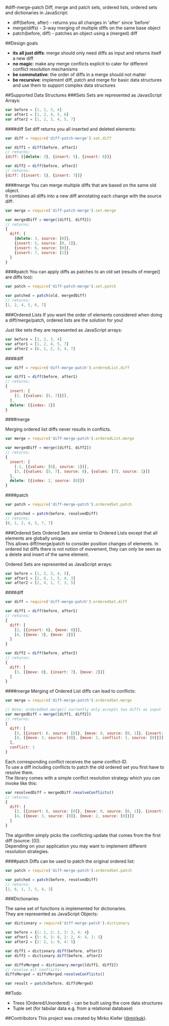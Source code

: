 #diff-merge-patch
Diff, merge and patch sets, ordered lists, ordered sets and dictionaries in JavaScript:

- diff(before, after) - returns you all changes in 'after' since 'before'
- merge(diffs) - 3-way merging of multiple diffs on the same base object
- patch(before, diff) - patches an object using a (merged) diff

##Design goals
- **its all just diffs**: merge should only need diffs as input and returns itself a new diff
- **no magic**: make any merge conflicts explicit to cater for different conflict resolution mechanisms
- **be commutative**: the order of diffs in a merge should not matter
- **be recursive**: implement diff, patch and merge for basic data structures and use them to support complex data structures

##Supported Data Structures
###Sets
Sets are represented as JavasScript Arrays:

``` js
var before = [1, 2, 3, 4]
var after1 = [1, 2, 4, 5, 6]
var after2 = [1, 2, 3, 4, 5, 7]
```

####diff
Set diff returns you all inserted and deleted elements:

``` js
var diff = require('diff-patch-merge').set.diff

var diff1 = diff(before, after1)
// returns:
{diff: [{delete: 3}, {insert: 5}, {insert: 6}]}

var diff2 = diff(before, after2)
// returns:
{diff: [{insert: 5}, {insert: 7}]}

```

####merge
You can merge multiple diffs that are based on the same old object.  
It combines all diffs into a new diff annotating each change with the source diff:


``` js
var merge = require('diff-patch-merge').set.merge

var mergedDiff = merge([diff1, diff2])
// returns:
{
  diff: [
    {delete: 3, source: [0]},
    {insert: 5, source: [0, 1]},
    {insert: 6, source: [0]},
    {insert: 7, source: [1]}
  ]
}
```

####patch
You can apply diffs as patches to an old set (results of merge() are diffs too):

``` js
var patch = require('diff-patch-merge').set.patch

var patched = patch(old, mergedDiff)
// returns:
[1, 2, 4, 5, 6, 7]
```

###Ordered Lists
If you want the order of elements considered when doing a diff/merge/patch, ordered lists are the solution for you!

Just like sets they are represented as JavaScript arrays:

``` js
var before = [1, 2, 3, 4]
var after1 = [1, 2, 4, 5, 7]
var after2 = [6, 1, 2, 3, 4, 7]
```

####diff

``` js
var diff = require('diff-merge-patch').orderedList.diff

var diff1 = diff(before, after1)
// returns:
{
  insert: [
    [3, [{values: [5, 7]}]],
  ],
  delete: [{index: 2}]
}
```

####merge

Merging ordered list diffs never results in conflicts.

``` js
var merge = require('diff-merge-patch').orderedList.merge

var mergedDiff = merge([diff1, diff2])
// returns:
{
  insert: [
    [-1, [{values: [6], source: 1}]],
    [3, [{values: [5, 7], source: 0}, {values: [7], source: 1}]]
  ],
  delete: [{index: 2, source: [0]}]
}
```

####patch

``` js
var patch = require('diff-merge-patch').orderedSet.patch

var patched = patch(before, resolvedDiff)
// returns:
[6, 1, 2, 4, 5, 7, 7]
```

###Ordered Sets
Ordered Sets are similar to Ordered Lists except that all elements are globally unique.  
This allows diff/merge/patch to consider position changes of elements. In ordered list diffs there is not notion of movement, they can only be seen as a delete and insert of the same element.

Ordered Sets are represented as JavaScript arrays:

``` js
var before = [1, 2, 3, 4, 5],
var after1 = [2, 6, 1, 5, 4, 3]
var after2 = [2, 4, 1, 7, 3, 5]
```

####diff

``` js
var diff = require('diff-merge-patch').orderedSet.diff

var diff1 = diff(before, after1)
// returns:
{
  diff: [
    [3, [{insert: 6}, {move: 0}]],
    [4, [{move: 3}, {move: 2}]]
  ]
}

var diff2 = diff(before, after2)
// returns:
{
  diff: [
    [3, [{move: 0}, {insert: 7}, {move: 2}]]
  ]
}
```

####merge
Merging of Ordered List diffs can lead to conflicts:

``` js
var merge = require('diff-merge-patch').orderedSet.merge

// Note: orderedSet.merge() currently only accepts two diffs as input
var mergedDiff = merge([diff1, diff2])
// returns:
{
  diff: [
    [3, [{insert: 6, source: [0]}, {move: 0, source: [0, 1]}, {insert: 7, source: [1]}, {move: 2, conflict: 1, source: [1]}]],
    [4, [{move: 3, source: [0]}, {move: 2, conflict: 1, source: [0]}]]
  ],
  conflict: 1
}
```

Each corresponding conflict receives the same conflict-ID.  
To use a diff including conflicts to patch the old ordered set you first have to resolve them.  
The library comes with a simple conflict resolution strategy which you can invoke like this:

``` js
var resolvedDiff = mergedDiff.resolveConflicts()
// returns:
{
  diff: [
    [3, [{insert: 6, source: [0]}, {move: 0, source: [0, 1]}, {insert: 7, source: [1]}]],
    [4, [{move: 3, source: [0]}, {move: 2, source: [0]}]]
  ]
}
```
The algorithm simply picks the conflicting update that comes from the first diff (source: [0]).  
Depending on your application you may want to implement different resolution strategies.

####patch
Diffs can be used to patch the original ordered list:

``` js
var patch = require('diff-merge-patch').orderedSet.patch

var patched = patch(before, resolvedDiff)
// returns:
[2, 6, 1, 7, 5, 4, 3]
```

###Dictionaries

The same set of functions is implemented for dictionaries.  
They are represented as JavaScript Objects:

``` js
var dictionary = require('diff-merge-patch').dictionary

var before = {1: 1, 2: 2, 3: 3, 4: 4}
var after1 = {5: 6, 3: 8, 2: 2, 4: 4, 1: 5}
var after2 = {2: 2, 1: 9, 4: 5}

var diff1 = dictionary.diff(before, after1)
var diff2 = dictionary.diff(before, after2)

var diffsMerged = dictionary.merge([diff1, diff2])
// resolve all conflicts:
diffsMerged = diffsMerged.resolveConflicts()

var result = patch(before, diffsMerged)
```

##Todo
- Trees (Ordered/Unordered) - can be built using the core data structures
- Tuple set (for tabular data e.g. from a relational database)


##Contributors
This project was created by Mirko Kiefer ([@mirkok](https://github.com/mirkok)).


